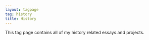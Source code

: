 ```yaml
---
layout: tagpage
tag: history
title: History
---
```

This tag page contains all of my history related essays and projects.
